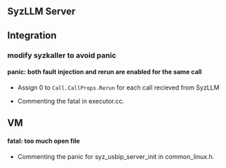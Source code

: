 ## SyzLLM Server

## Integration

### modify syzkaller to avoid panic

#### panic: both fault injection and rerun are enabled for the same call

- Assign 0 to `Call.CallProps.Rerun` for each call recieved from SyzLLM

- Commenting the fatal in executor.cc.



## VM

#### fatal: too much open file

- Commenting the panic for syz_usbip_server_init in common_linux.h.

